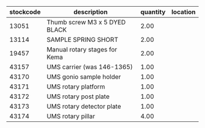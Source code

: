 |stockcode|description|quantity|location|
|---------|-----------|--------|--------|
|13051|Thumb screw M3 x 5 DYED BLACK|2.00||
|13114|SAMPLE SPRING SHORT|2.00||
|19457|Manual rotary stages for Kema|2.00||
|43157|UMS carrier (was 146-1365)|1.00||
|43170|UMS gonio sample holder|1.00||
|43171|UMS rotary platform|1.00||
|43172|UMS rotary post plate|1.00||
|43173|UMS rotary detector plate|1.00||
|43174|UMS rotary pillar|4.00||
